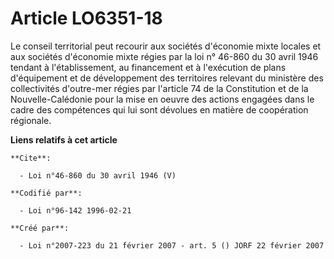 # Article LO6351-18

Le conseil territorial peut recourir aux sociétés d'économie mixte locales et aux sociétés d'économie mixte régies par la loi
n° 46-860 du 30 avril 1946 tendant à l'établissement, au financement et à l'exécution de plans d'équipement et de
développement des territoires relevant du ministère des collectivités d'outre-mer régies par l'article 74 de la Constitution
et de la Nouvelle-Calédonie pour la mise en oeuvre des actions engagées dans le cadre des compétences qui lui sont dévolues
en matière de coopération régionale.

**Liens relatifs à cet article**

	**Cite**:

	  - Loi n°46-860 du 30 avril 1946 (V)

	**Codifié par**:

	  - Loi n°96-142 1996-02-21

	**Créé par**:

	  - Loi n°2007-223 du 21 février 2007 - art. 5 () JORF 22 février 2007
